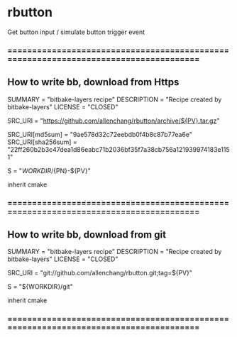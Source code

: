 # rbutton
Get button input / simulate button trigger event


### ====================================================================================
## How to write bb, download from Https
SUMMARY = "bitbake-layers recipe"
DESCRIPTION = "Recipe created by bitbake-layers"
LICENSE = "CLOSED"

SRC_URI = "https://github.com/allenchang/rbutton/archive/${PV}.tar.gz"


SRC_URI[md5sum] = "9ae578d32c72eebdb0f4b8c87b77ea6e"
SRC_URI[sha256sum] = "22ff260b2b3c47dea1d86eabc71b2036bf35f7a38cb756a121939974183e1151"

S = "${WORKDIR}/${PN}-${PV}"

inherit cmake

### ====================================================================================
## How to write bb, download from git

SUMMARY = "bitbake-layers recipe"
DESCRIPTION = "Recipe created by bitbake-layers"
LICENSE = "CLOSED"

SRC_URI = "git://github.com/allenchang/rbutton.git;tag=${PV}" 

S = "${WORKDIR}/git"

inherit cmake
### ====================================================================================